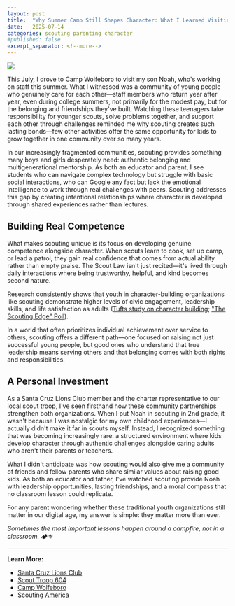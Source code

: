 ```yaml
---
layout: post
title:  "Why Summer Camp Still Shapes Character: What I Learned Visiting Camp Wolfeboro"
date:   2025-07-14
categories: scouting parenting character
#published: false
excerpt_separator: <!--more-->
---
```

<img src="https://porttack.com/docs/assets/images/wolfeboro1.jpeg">

This July, I drove to Camp Wolfeboro to visit my son Noah, who's working on staff this summer. What I witnessed was a community of young people who genuinely care for each other—staff members who return year after year, even during college summers, not primarily for the modest pay, but for the belonging and friendships they've built. Watching these teenagers take responsibility for younger scouts, solve problems together, and support each other through challenges reminded me why scouting creates such lasting bonds—few other activities offer the same opportunity for kids to grow together in one community over so many years.

<!--more-->

In our increasingly fragmented communities, scouting provides something many boys and girls desperately need: authentic belonging and multigenerational mentorship. As both an educator and parent, I see students who can navigate complex technology but struggle with basic social interactions, who can Google any fact but lack the emotional intelligence to work through real challenges with peers. Scouting addresses this gap by creating intentional relationships where character is developed through shared experiences rather than lectures.

## Building Real Competence

What makes scouting unique is its focus on developing genuine competence alongside character. When scouts learn to cook, set up camp, or lead a patrol, they gain real confidence that comes from actual ability rather than empty praise. The Scout Law isn't just recited—it's lived through daily interactions where being trustworthy, helpful, and kind becomes second nature. 

Research consistently shows that youth in character-building organizations like scouting demonstrate higher levels of civic engagement, leadership skills, and life satisfaction as adults ([Tufts study on character building](https://blog.scoutingmagazine.org/2015/10/22/tufts-study-confirms-scouting-builds-character-six-critical-areas/); ["The Scouting Edge" Poll](https://filestore.scouting.org/filestore/marketing/pdf/Final-File-The-Scouting-Edge-8-5x11.pdf)).

In a world that often prioritizes individual achievement over service to others, scouting offers a different path—one focused on raising not just successful young people, but good ones who understand that true leadership means serving others and that belonging comes with both rights and responsibilities.

## A Personal Investment

As a Santa Cruz Lions Club member and the charter representative to our local scout troop, I've seen firsthand how these community partnerships strengthen both organizations. When I put Noah in scouting in 2nd grade, it wasn't because I was nostalgic for my own childhood experiences—I actually didn't make it far in scouts myself. Instead, I recognized something that was becoming increasingly rare: a structured environment where kids develop character through authentic challenges alongside caring adults who aren't their parents or teachers.

What I didn't anticipate was how scouting would also give me a community of friends and fellow parents who share similar values about raising good kids. As both an educator and father, I've watched scouting provide Noah with leadership opportunities, lasting friendships, and a moral compass that no classroom lesson could replicate.

For any parent wondering whether these traditional youth organizations still matter in our digital age, my answer is simple: they matter more than ever.

*Sometimes the most important lessons happen around a campfire, not in a classroom.* 🏕️⚜️

<hr/>

**Learn More:**
- [Santa Cruz Lions Club](https://santacruzhostlionsclub.org/)
- [Scout Troop 604](https://scouttroop604.org/)
- [Camp Wolfeboro](https://www.campwolfeboro.org/)
- [Scouting America](https://www.scouting.org/)